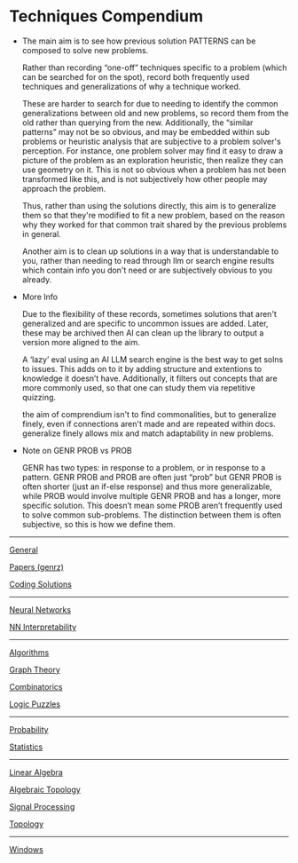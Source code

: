 # Techniques Compendium

- The main aim is to see how previous solution PATTERNS can be composed to solve new problems.
    
    Rather than recording “one-off” techniques specific to a problem (which can be searched for on the spot), record both frequently used techniques and generalizations of why a technique worked. 
    
    These are harder to search for due to needing to identify the common generalizations between old and new problems, so record them from the old rather than querying from the new. Additionally, the “similar patterns” may not be so obvious, and may be embedded within sub problems or heuristic analysis that are subjective to a problem solver's perception. For instance, one problem solver may find it easy to draw a picture of the problem as an exploration heuristic, then realize they can use geometry on it. This is not so obvious when a problem has not been transformed like this, and is not subjectively how other people may approach the problem.
    
    Thus, rather than using the solutions directly, this aim is to generalize them so that they're modified to fit a new problem, based on the  reason why they worked for that common trait shared by the previous problems in general.
    
    Another aim is to clean up solutions in a way that is understandable to you, rather than needing to read through llm or search engine results which contain info you don't need or are subjectively obvious to you already.
    
- More Info
    
    Due to the flexibility of these records, sometimes solutions that aren't generalized and are specific to uncommon issues are added. Later, these may be archived then AI can clean up the library to output a version more aligned to the aim.
    
    A ‘lazy’ eval using an AI LLM search engine is the best way to get solns to issues. This adds on to it by adding structure and extentions to knowledge it doesn’t have. Additionally, it filters out concepts that are more commonly used, so that one can study them via repetitive quizzing.
    
    the aim of comprendium isn't to find commonalities, but to generalize finely, even if connections aren't made and are repeated within docs. generalize finely allows mix and match adaptability in new problems.
    
- Note on GENR PROB vs PROB
    
    GENR has two types: in response to a problem, or in response to a pattern. GENR PROB and PROB are often just “prob” but GENR PROB is often shorter (just an if-else response) and thus more generalizable, while PROB would involve multiple GENR PROB and has a longer, more specific solution. This doesn’t mean some PROB aren’t frequently used to solve common sub-problems. The distinction between them is often subjective, so this is how we define them.
    

---

[General](Techniques%20Compendium%20ea12d22f5a8940b190b553d17200ba08/General%2059edbfce78e0462499eae794a383f97b.md) 

[Papers (genrz)](Techniques%20Compendium%20ea12d22f5a8940b190b553d17200ba08/Papers%20(genrz)%2020cd11d6dd1043e7bb87669cff1b3b69.md) 

[Coding Solutions](Techniques%20Compendium%20ea12d22f5a8940b190b553d17200ba08/Coding%20Solutions%20d259ceae80674c2ab46ebdc6dbb5d600.md)

---

[Neural Networks](Techniques%20Compendium%20ea12d22f5a8940b190b553d17200ba08/Neural%20Networks%20bd4d93fa2afb487fa02f2f2e877659ad.md)

[NN Interpretability](Techniques%20Compendium%20ea12d22f5a8940b190b553d17200ba08/NN%20Interpretability%207fcd57f701554addb98bd2c3762f8b8f.md)

---

[Algorithms ](Techniques%20Compendium%20ea12d22f5a8940b190b553d17200ba08/Algorithms%204a3f08cb30114810bae63ad0a7893ff1.md)

[Graph Theory](Techniques%20Compendium%20ea12d22f5a8940b190b553d17200ba08/Graph%20Theory%2053e41356bd844ed989b3eb87e7aec290.md) 

[Combinatorics](Techniques%20Compendium%20ea12d22f5a8940b190b553d17200ba08/Combinatorics%20dba80e4749bc4244a7bc115f5ef19118.md) 

[Logic Puzzles](Techniques%20Compendium%20ea12d22f5a8940b190b553d17200ba08/Logic%20Puzzles%2086648843240d41b2b9266d739b0d62d9.md) 

---

[Probability](Techniques%20Compendium%20ea12d22f5a8940b190b553d17200ba08/Probability%20d1be1111e6344e4e993a76f822ee185e.md) 

[Statistics ](Techniques%20Compendium%20ea12d22f5a8940b190b553d17200ba08/Statistics%20f227446aaeff44fbbb1dcd16ce8120cd.md)

---

[Linear Algebra](Techniques%20Compendium%20ea12d22f5a8940b190b553d17200ba08/Linear%20Algebra%20c52a99cd0c0f4099be6c4224fe8ca6f5.md) 

[Algebraic Topology](Techniques%20Compendium%20ea12d22f5a8940b190b553d17200ba08/Algebraic%20Topology%20b74608cc670a446f9c9013017d8b9171.md)

[Signal Processing](Techniques%20Compendium%20ea12d22f5a8940b190b553d17200ba08/Signal%20Processing%20bf2fce6e90734cf3b3f5c302ea2211bb.md) 

[Topology](Techniques%20Compendium%20ea12d22f5a8940b190b553d17200ba08/Topology%20d5a4bdbe06bc4f3898687ff3e5378797.md) 

---

[Windows](Techniques%20Compendium%20ea12d22f5a8940b190b553d17200ba08/Windows%2064b6c6db2066453985e4dc738bb610d2.md)